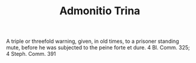 ---
title: Admonitio Trina
letter: A
permalink: "/definitions/admonitio-trina.html"
body: A triple or threefold warning, given, in old times, to a prisoner standing mute,
  before he was subjected to the peine forte et dure. 4 Bl. Comm. 325; 4 Steph. Comm.
  391
published_at: '2018-07-07'
source: Black's Law Dictionary
layout: post
---